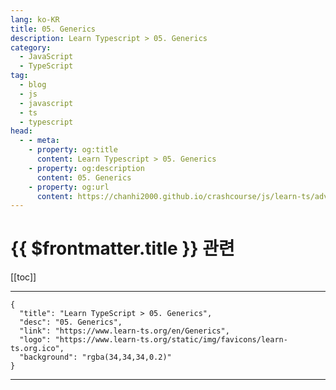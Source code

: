 ```yaml
---
lang: ko-KR
title: 05. Generics
description: Learn Typescript > 05. Generics
category: 
  - JavaScript
  - TypeScript
tag: 
  - blog
  - js
  - javascript
  - ts
  - typescript
head:
  - - meta:
    - property: og:title
      content: Learn Typescript > 05. Generics
    - property: og:description
      content: 05. Generics
    - property: og:url
      content: https://chanhi2000.github.io/crashcourse/js/learn-ts/advanced/05.html
---
```


# {{ $frontmatter.title }} 관련

[[toc]]

---

```component VPCard
{
  "title": "Learn TypeScript > 05. Generics",
  "desc": "05. Generics",
  "link": "https://www.learn-ts.org/en/Generics",
  "logo": "https://www.learn-ts.org/static/img/favicons/learn-ts.org.ico",
  "background": "rgba(34,34,34,0.2)"
}
```

---
